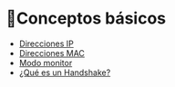 # 📖Conceptos básicos

- [Direcciones IP](https://github.com/LShinkiZ/Hacking-WiFi/blob/main/Conceptos%20b%C3%A1sicos/Direcciones%20IP.md)
- [Direcciones MAC](https://github.com/LShinkiZ/Hacking-WiFi/blob/main/Conceptos%20b%C3%A1sicos/Direcciones%20MAC%20(OUI%20y%20NIC).md)
- [Modo monitor](https://github.com/LShinkiZ/Hacking-WiFi/blob/main/Conceptos%20b%C3%A1sicos/Modo%20monitor.md)
- [¿Qué es un Handshake?](https://github.com/LShinkiZ/Hacking-WiFi/blob/main/Conceptos%20b%C3%A1sicos/Handshake.md)
